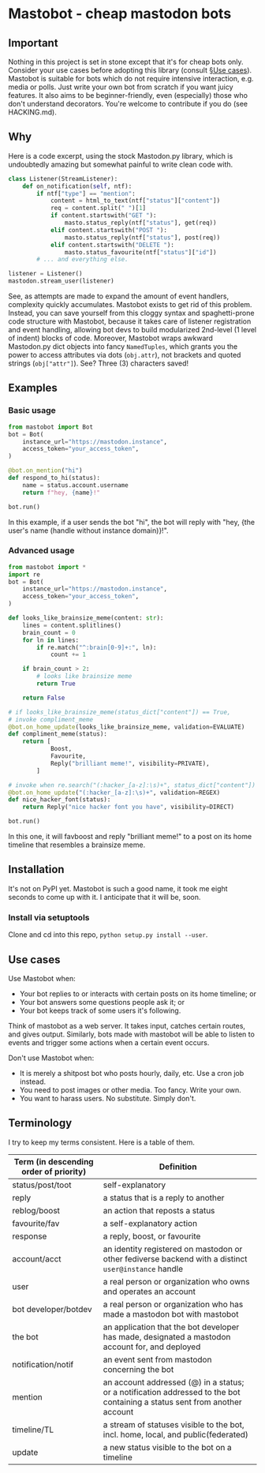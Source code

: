 # Mastobot - cheap mastodon bots

## Important

Nothing in this project is set in stone except that it's for cheap bots only. Consider your use cases before adopting this library (consult [§Use cases](#use-cases)). Mastobot is suitable for bots which do not require intensive interaction, e.g. media or polls. Just write your own bot from scratch if you want juicy features. It also aims to be beginner-friendly, even (especially) those who don't understand decorators. You're welcome to contribute if you do (see HACKING.md).

## Why

Here is a code excerpt, using the stock Mastodon.py library, which is undoubtedly amazing but somewhat painful to write clean code with.

```python
class Listener(StreamListener):
    def on_notification(self, ntf):
        if ntf["type"] == "mention":
            content = html_to_text(ntf["status"]["content"])
            req = content.split(" ")[1]
            if content.startswith("GET "):
                masto.status_reply(ntf["status"], get(req))
            elif content.startswith("POST "):
                masto.status_reply(ntf["status"], post(req))
            elif content.startswith("DELETE "):
                masto.status_favourite(ntf["status"]["id"])
        # ... and everything else.

listener = Listener()
mastodon.stream_user(listener)
```

See, as attempts are made to expand the amount of event handlers, complexity quickly accumulates. Mastobot exists to get rid of this problem. Instead, you can save yourself from this cloggy syntax and spaghetti-prone code structure with Mastobot, because it takes care of listener registration and event handling, allowing bot devs to build modularized 2nd-level (1 level of indent) blocks of code. Moreover, Mastobot wraps awkward Mastodon.py dict objects into fancy `NamedTuples`, which grants you the power to access attributes via dots (`obj.attr`), not brackets and quoted strings (`obj["attr"]`). See? Three (3) characters saved!

## Examples

### Basic usage

```python
from mastobot import Bot
bot = Bot(
    instance_url="https://mastodon.instance",
    access_token="your_access_token",
)

@bot.on_mention("hi")
def respond_to_hi(status):
    name = status.account.username
    return f"hey, {name}!"

bot.run()
```

In this example, if a user sends the bot "hi", the bot will reply with "hey, {the user's name (handle without instance domain)}!".

### Advanced usage

```python
from mastobot import *
import re
bot = Bot(
    instance_url="https://mastodon.instance",
    access_token="your_access_token",
)

def looks_like_brainsize_meme(content: str):
    lines = content.splitlines()
    brain_count = 0
    for ln in lines:
        if re.match("^:brain[0-9]+:", ln):
            count += 1

    if brain_count > 2:
        # looks like brainsize meme
        return True

    return False

# if looks_like_brainsize_meme(status_dict["content"]) == True,
# invoke compliment_meme
@bot.on_home_update(looks_like_brainsize_meme, validation=EVALUATE)
def compliment_meme(status):
    return [
            Boost,
            Favourite,
            Reply("brilliant meme!", visibility=PRIVATE),
        ]

# invoke when re.search("(:hacker_[a-z]:\s)+", status_dict["content"]) is not None
@bot.on_home_update("(:hacker_[a-z]:\s)+", validation=REGEX)
def nice_hacker_font(status):
    return Reply("nice hacker font you have", visibility=DIRECT)

bot.run()
```

In this one, it will favboost and reply "brilliant meme!" to a post on its home timeline that resembles a brainsize meme.

## Installation

It's not on PyPI yet. Mastobot is such a good name, it took me eight seconds to come up with it. I anticipate that it will be, soon.

### Install via setuptools

Clone and cd into this repo, `python setup.py install --user`.

## Use cases

Use Mastobot when:

- Your bot replies to or interacts with certain posts on its home timeline; or
- Your bot answers some questions people ask it; or
- Your bot keeps track of some users it's following.

Think of mastobot as a web server. It takes input, catches certain routes, and gives output. Similarly, bots made with mastobot will be able to listen to events and trigger some actions when a certain event occurs.

Don't use Mastobot when:

- It is merely a shitpost bot who posts hourly, daily, etc. Use a cron job instead.
- You need to post images or other media. Too fancy. Write your own.
- You want to harass users. No substitute. Simply don't.

## Terminology

I try to keep my terms consistent. Here is a table of them.

| Term (in descending order of priority) | Definition                                                                                                                 |
| -------------------------------------- | -------------------------------------------------------------------------------------------------------------------------- |
| status/post/toot                       | self-explanatory                                                                                                           |
| reply                                  | a status that is a reply to another                                                                                        |
| reblog/boost                           | an action that reposts a status                                                                                            |
| favourite/fav                          | a self-explanatory action                                                                                                  |
| response                               | a reply, boost, or favourite                                                                                               |
| account/acct                           | an identity registered on mastodon or other fediverse backend with a distinct `user@instance` handle                       |
| user                                   | a real person or organization who owns and operates an account                                                             |
| bot developer/botdev                   | a real person or organization who has made a mastodon bot with mastobot                                                    |
| the bot                                | an application that the bot developer has made, designated a mastodon account for, and deployed                            |
| notification/notif                     | an event sent from mastodon concerning the bot                                                                             |
| mention                                | an account addressed (@) in a status; or a notification addressed to the bot containing a status sent from another account |
| timeline/TL                            | a stream of statuses visible to the bot, incl. home, local, and public(federated)                                          |
| update                                 | a new status visible to the bot on a timeline                                                                              |
